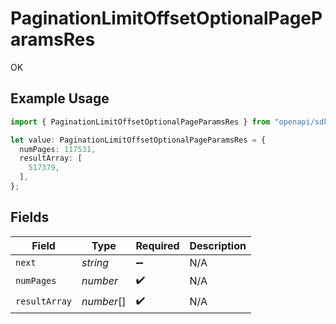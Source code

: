 # PaginationLimitOffsetOptionalPageParamsRes

OK

## Example Usage

```typescript
import { PaginationLimitOffsetOptionalPageParamsRes } from "openapi/sdk/models/operations";

let value: PaginationLimitOffsetOptionalPageParamsRes = {
  numPages: 117531,
  resultArray: [
    517379,
  ],
};
```

## Fields

| Field              | Type               | Required           | Description        |
| ------------------ | ------------------ | ------------------ | ------------------ |
| `next`             | *string*           | :heavy_minus_sign: | N/A                |
| `numPages`         | *number*           | :heavy_check_mark: | N/A                |
| `resultArray`      | *number*[]         | :heavy_check_mark: | N/A                |